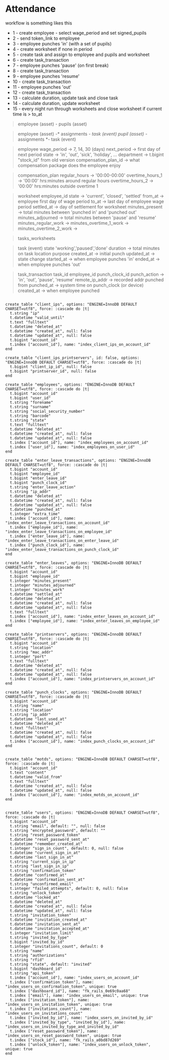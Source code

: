 # Attendance

workflow is something likes this

*  1 - create employee - select wage_period and set signed_pupils
*  2 - send token_link to employee
*  3 - employee punches 'in' (with a set of pupils)
*  4 - create worksheet if none in period
*  5 - create task and assign to employee and pupils and worksheet
*  6 - create task_transaction
*  7 - employee punches 'pause' (on first break)
*  8 - create task_transaction
*  9 - employee punches 'resume'
* 10 - create task_transaction
* 11 - employee punches 'out'
* 12 - create task_transaction
* 13 - calculate duration, update task and close task
* 14 - calculate duration, update worksheet
* 15 - every night run through worksheets and close worksheet if current time is > to_at





> employee (asset) *-* pupils (asset)

> employee (asset) -* assignments *- task (event)
> pupil (asset) -* assignments *- task (event)

> employee
>   wage_period -> 7, 14, 30 (days)
>   next_period -> first day of next period
>   state -> 'in', 'out', 'sick', 'holiday', ...
>   department -> t.bigint "stock_id" from old version
>   compensation_plan_id -> what compensation package does the employee enjoy

> compensation_plan
>   regular_hours -> '00:00-00:00'
>   overtime_hours_1 -> '00:00' hrs:minutes around regular hours
>   overtime_hours_2 -> '00:00' hrs:minutes outside overtime 1

> worksheet
>   employee_id
>   state -> 'current', 'closed', 'settled'
>   from_at -> employee first day of wage period
>   to_at -> last day of employee wage period
>   settled_at -> day of settlement for worksheet
>   minutes_present -> total minutes between 'punched in' and 'punched out'
>   minutes_adjourned -> total minutes between 'pause' and 'resume'
>   minutes_regular_work -> 
>   minutes_overtime_1_work -> 
>   minutes_overtime_2_work -> 

> tasks_worksheets

> task (event)
>   state 'working','paused','done'
>   duration -> total minutes on task
>   location
>   purpose
>   created_at -> initial punch
>   updated_at -> state change
>   started_at -> when employee punches 'in'
>   ended_at -> when employee punches 'out'

> task_transaction 
>   task_id
>   employee_id
>   punch_clock_id
>   punch_action -> 'in', 'out', 'pause', 'resume'
>   remote_ip_addr -> recorded addr punched from
>   punched_at -> system time on punch_clock (or device)
>   created_at -> when employee punched


```

create_table "client_ips", options: "ENGINE=InnoDB DEFAULT CHARSET=utf8", force: :cascade do |t|
  t.string "ip"
  t.datetime "valid_until"
  t.text "fulltext"
  t.datetime "deleted_at"
  t.datetime "created_at", null: false
  t.datetime "updated_at", null: false
  t.bigint "account_id"
  t.index ["account_id"], name: "index_client_ips_on_account_id"
end

create_table "client_ips_printservers", id: false, options: "ENGINE=InnoDB DEFAULT CHARSET=utf8", force: :cascade do |t|
  t.bigint "client_ip_id", null: false
  t.bigint "printserver_id", null: false
end

create_table "employees", options: "ENGINE=InnoDB DEFAULT CHARSET=utf8", force: :cascade do |t|
  t.bigint "account_id"
  t.bigint "user_id"
  t.string "forename"
  t.string "surname"
  t.string "social_security_number"
  t.string "barcode"
  t.string "state"
  t.text "fulltext"
  t.datetime "deleted_at"
  t.datetime "created_at", null: false
  t.datetime "updated_at", null: false
  t.index ["account_id"], name: "index_employees_on_account_id"
  t.index ["user_id"], name: "index_employees_on_user_id"
end

create_table "enter_leave_transactions", options: "ENGINE=InnoDB DEFAULT CHARSET=utf8", force: :cascade do |t|
  t.bigint "account_id"
  t.bigint "employee_id"
  t.bigint "enter_leave_id"
  t.bigint "punch_clock_id"
  t.string "enter_leave_action"
  t.string "ip_addr"
  t.datetime "deleted_at"
  t.datetime "created_at", null: false
  t.datetime "updated_at", null: false
  t.datetime "punched_at"
  t.integer "extra_time"
  t.index ["account_id"], name: "index_enter_leave_transactions_on_account_id"
  t.index ["employee_id"], name: "index_enter_leave_transactions_on_employee_id"
  t.index ["enter_leave_id"], name: "index_enter_leave_transactions_on_enter_leave_id"
  t.index ["punch_clock_id"], name: "index_enter_leave_transactions_on_punch_clock_id"
end

create_table "enter_leaves", options: "ENGINE=InnoDB DEFAULT CHARSET=utf8", force: :cascade do |t|
  t.bigint "account_id"
  t.bigint "employee_id"
  t.integer "minutes_present"
  t.integer "minutes_adjourned"
  t.integer "minutes_work"
  t.datetime "settled_at"
  t.datetime "deleted_at"
  t.datetime "created_at", null: false
  t.datetime "updated_at", null: false
  t.text "fulltext"
  t.index ["account_id"], name: "index_enter_leaves_on_account_id"
  t.index ["employee_id"], name: "index_enter_leaves_on_employee_id"
end

create_table "printservers", options: "ENGINE=InnoDB DEFAULT CHARSET=utf8", force: :cascade do |t|
  t.bigint "account_id"
  t.string "location"
  t.string "mac_addr"
  t.integer "port"
  t.text "fulltext"
  t.datetime "deleted_at"
  t.datetime "created_at", null: false
  t.datetime "updated_at", null: false
  t.index ["account_id"], name: "index_printservers_on_account_id"
end

create_table "punch_clocks", options: "ENGINE=InnoDB DEFAULT CHARSET=utf8", force: :cascade do |t|
  t.bigint "account_id"
  t.string "name"
  t.string "location"
  t.string "ip_addr"
  t.datetime "last_used_at"
  t.datetime "deleted_at"
  t.text "fulltext"
  t.datetime "created_at", null: false
  t.datetime "updated_at", null: false
  t.index ["account_id"], name: "index_punch_clocks_on_account_id"
end


create_table "motds", options: "ENGINE=InnoDB DEFAULT CHARSET=utf8", force: :cascade do |t|
  t.bigint "account_id"
  t.text "content"
  t.datetime "valid_from"
  t.text "fulltext"
  t.datetime "created_at", null: false
  t.datetime "updated_at", null: false
  t.index ["account_id"], name: "index_motds_on_account_id"
end


create_table "users", options: "ENGINE=InnoDB DEFAULT CHARSET=utf8", force: :cascade do |t|
  t.bigint "account_id"
  t.string "email", default: "", null: false
  t.string "encrypted_password", default: ""
  t.string "reset_password_token"
  t.datetime "reset_password_sent_at"
  t.datetime "remember_created_at"
  t.integer "sign_in_count", default: 0, null: false
  t.datetime "current_sign_in_at"
  t.datetime "last_sign_in_at"
  t.string "current_sign_in_ip"
  t.string "last_sign_in_ip"
  t.string "confirmation_token"
  t.datetime "confirmed_at"
  t.datetime "confirmation_sent_at"
  t.string "unconfirmed_email"
  t.integer "failed_attempts", default: 0, null: false
  t.string "unlock_token"
  t.datetime "locked_at"
  t.datetime "deleted_at"
  t.datetime "created_at", null: false
  t.datetime "updated_at", null: false
  t.string "invitation_token"
  t.datetime "invitation_created_at"
  t.datetime "invitation_sent_at"
  t.datetime "invitation_accepted_at"
  t.integer "invitation_limit"
  t.string "invited_by_type"
  t.bigint "invited_by_id"
  t.integer "invitations_count", default: 0
  t.string "name"
  t.string "authorizations"
  t.string "rfid"
  t.string "state", default: "invited"
  t.bigint "dashboard_id"
  t.string "api_token"
  t.index ["account_id"], name: "index_users_on_account_id"
  t.index ["confirmation_token"], name: "index_users_on_confirmation_token", unique: true
  t.index ["dashboard_id"], name: "fk_rails_0e69c0aa68"
  t.index ["email"], name: "index_users_on_email", unique: true
  t.index ["invitation_token"], name: "index_users_on_invitation_token", unique: true
  t.index ["invitations_count"], name: "index_users_on_invitations_count"
  t.index ["invited_by_id"], name: "index_users_on_invited_by_id"
  t.index ["invited_by_type", "invited_by_id"], name: "index_users_on_invited_by_type_and_invited_by_id"
  t.index ["reset_password_token"], name: "index_users_on_reset_password_token", unique: true
  t.index ["stock_id"], name: "fk_rails_a0bd87d269"
  t.index ["unlock_token"], name: "index_users_on_unlock_token", unique: true
end

```